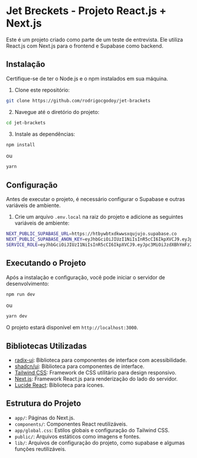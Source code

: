 # Jet Breckets - Projeto React.js + Next.js

Este é um projeto criado como parte de um teste de entrevista. Ele utiliza React.js com Next.js para o frontend e Supabase como backend.

## Instalação

Certifique-se de ter o Node.js e o npm instalados em sua máquina.

1. Clone este repositório:

```bash
git clone https://github.com/rodrigocgodoy/jet-brackets
```

2. Navegue até o diretório do projeto:

```bash
cd jet-brackets
```

3. Instale as dependências:

```bash
npm install
```
ou
```bash
yarn
```

## Configuração

Antes de executar o projeto, é necessário configurar o Supabase e outras variáveis de ambiente.

1. Crie um arquivo `.env.local` na raiz do projeto e adicione as seguintes variáveis de ambiente:

```bash
NEXT_PUBLIC_SUPABASE_URL=https://htbywbtxdkwwsxqujujo.supabase.co
NEXT_PUBLIC_SUPABASE_ANON_KEY=eyJhbGciOiJIUzI1NiIsInR5cCI6IkpXVCJ9.eyJpc3MiOiJzdXBhYmFzZSIsInJlZiI6Imh0Ynl3YnR4ZGt3d3N4cXVqdWpvIiwicm9sZSI6ImFub24iLCJpYXQiOjE3MTQ1MDgzMjUsImV4cCI6MjAzMDA4NDMyNX0.BSeUyqAEzeGiGm_o8iLgZU2-CVLqUm-P5xaDtQy5_1M
SERVICE_ROLE=eyJhbGciOiJIUzI1NiIsInR5cCI6IkpXVCJ9.eyJpc3MiOiJzdXBhYmFzZSIsInJlZiI6Imh0Ynl3YnR4ZGt3d3N4cXVqdWpvIiwicm9sZSI6InNlcnZpY2Vfcm9sZSIsImlhdCI6MTcxNDUwODMyNSwiZXhwIjoyMDMwMDg0MzI1fQ.SaLRiVdk5-y-Lryy3vXwxa71PsrJI1oCJUoWwpPdvac
```

## Executando o Projeto

Após a instalação e configuração, você pode iniciar o servidor de desenvolvimento:

```bash
npm run dev
```
ou
```bash
yarn dev
```

O projeto estará disponível em `http://localhost:3000`.

## Bibliotecas Utilizadas

- [radix-ui](https://www.radix-ui.com/): Biblioteca para componentes de interface com acessibilidade.
- [shadcn/ui](https://ui.shadcn.com/): Biblioteca para componentes de interface.
- [Tailwind CSS](https://tailwindcss.com/): Framework de CSS utilitário para design responsivo.
- [Next.js](https://nextjs.org/): Framework React.js para renderização do lado do servidor.
- [Lucide React](https://lucide.dev/): Biblioteca para ícones.

## Estrutura do Projeto

- `app/`: Páginas do Next.js.
- `components/`: Componentes React reutilizáveis.
- `app/global.css`: Estilos globais e configuração do Tailwind CSS.
- `public/`: Arquivos estáticos como imagens e fontes.
- `lib/`: Arquivos de configuração do projeto, como supabase e algumas funções reutilizáveis.
